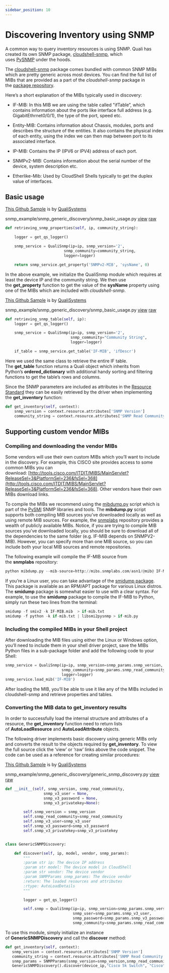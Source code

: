 ```yaml
---
sidebar_position: 10
---
```


# Discovering Inventory using SNMP

A common way to query inventory resources is using SNMP. Quali has created its own SNMP package, [cloudshell-snmp](https://github.com/QualiSystems/cloudshell-snmp), which uses [PySNMP](https://pypi.org/project/pysnmp/) under the hoods.

The [cloudshell-snmp](https://github.com/QualiSystems/cloudshell-snmp) package comes bundled with common SNMP MIBs which are pretty generic across most devices. You can find the full list of MIBs that are provided as a part of the *cloudshell-snmp* package in the [package repository](https://github.com/QualiSystems/cloudshell-snmp/tree/dev/cloudshell/snmp/mibs).

Here’s a short explanation of the MIBs typically used in discovery:

- IF-MIB: In this MIB we are using the table called "ifTable”, which contains information about the ports like interface full address (e.g. GigabitEthrnet0/0/1), the type of the port, speed etc.
    
- Entity-MIB: Contains information about Chassis, modules, ports and describes the structure of the entities. It also contains the physical index of each entity, using the index we can then map between port to its associated interface.
    
- IP-MIB: Contains the IP (IPV6 or IPV4) address of each port.
    
- SNMPv2-MIB: Contains information about the serial number of the device, system description etc.
    
- Etherlike-Mib: Used by CloudShell Shells typically to get the duplex value of interfaces.
    

## Basic usage

[This Github Sample](https://github.com/QualiSystems/devguide_examples/blob/master/snmp_example/snmp_generic_discovery/snmp_basic_usage.py) is by [QualiSystems](https://github.com/QualiSystems)

snmp\_example/snmp\_generic\_discovery/snmp\_basic\_usage.py [view](https://github.com/QualiSystems/devguide_examples/blob/master/snmp_example/snmp_generic_discovery/snmp_basic_usage.py) [raw](https://raw.githubusercontent.com/QualiSystems/devguide_examples/master/snmp_example/snmp_generic_discovery/snmp_basic_usage.py)

```python
def retrieving_snmp_properties(self, ip, community_string):

    logger = get_qs_logger()

    snmp_service = QualiSnmp(ip=ip, snmp_version='2',
                          snmp_community=community_string,
                          logger=logger)

    return snmp_service.get_property('SNMPv2-MIB', 'sysName', 0)
```

In the above example, we initialize the QualiSnmp module which requires at least the device IP and the community string. We then use the **get\_property** function to get the value of the **sysName** property using one of the MIBs which are included with *cloudshell-snmp*.

[This Github Sample](https://github.com/QualiSystems/devguide_examples/blob/master/snmp_example/snmp_generic_discovery/snmp_basic_usage.py) is by [QualiSystems](https://github.com/QualiSystems)

snmp\_example/snmp\_generic\_discovery/snmp\_basic\_usage.py [view](https://github.com/QualiSystems/devguide_examples/blob/master/snmp_example/snmp_generic_discovery/snmp_basic_usage.py) [raw](https://raw.githubusercontent.com/QualiSystems/devguide_examples/master/snmp_example/snmp_generic_discovery/snmp_basic_usage.py)

```python
def retrieving_snmp_table(self, ip):
    logger = get_qs_logger()

    snmp_service = QualiSnmp(ip=ip, snmp_version='2',
                             snmp_community="Community String",
                             logger=logger)

    if_table = snmp_service.get_table('IF-MIB', 'ifDescr')
```

Here we used the same class to retrieve the entire IF table. The **get\_table** function returns a Quali object which inherits from Python’s **ordered\_dictionary** with additional handy sorting and filtering functions to get the table’s rows and columns.

Since the SNMP parameters are included as attributes in the [Resource Standard](https://github.com/QualiSystems/cloudshell-standards/blob/master/Documentation/compute_standard.md) they can be easily retrieved by the driver when implementing the **get\_inventory** function:

```python
def get_inventory(self, context):
    snmp_version = context.resource.attributes['SNMP Version']
    community_string = context.resource.attributes['SNMP Read Community']
```

## Supporting custom vendor MIBs

### Compiling and downloading the vendor MIBs

Some vendors will use their own custom MIBs which you’ll want to include in the discovery. For example, this CISCO site provides access to some common MIBs you can download: [http://tools.cisco.com/ITDIT/MIBS/MainServlet?ReleaseSel=3&PlatformSel=236&fsSel=368](http://tools.cisco.com/ITDIT/MIBS/MainServlet?ReleaseSel=3&PlatformSel=236&fsSel=368). Other vendors have their own MIBs download links.

To compile the MIBs we recommend using the [mibdump.py](https://github.com/etingof/pysmi/blob/master/scripts/mibdump.py) script which is part of the [PySMI](https://pypi.org/project/pysmi/) SNMP libraries and tools. The **mibdump.py** script supports both compiling MIB sources you’ve downloaded locally as well as using remote MIB sources. For example, the [snmplabs](http://mibs.snmplabs.com/asn1/) repository provides a wealth of publicly available MIBs. Notice, if you are trying to compile MIB sources you’ve downloaded locally, you should be sure to download all of the dependencies to the same folder (e.g. IF-MIB depends on SNMPV2-MIB). However, you can specify more than one MIB source, so you can include both your local MIB sources and remote repositories.

The following example will compile the IF-MIB source from the **snmplabs** repository:

```python
python mibdump.py --mib-source=http://mibs.snmplabs.com/asn1/@mib@ IF-MIB
```

If you’re a Linux user, you can take advantage of the [smidump package](http://linux.die.net/man/1/smidump). This package is available as an RPM/APT package for various Linux distros. The **smidump** package is somewhat easier to use with a clear syntax. For example, to use the **smidump** package to compile the IF-MIB to Python, simply run these two lines from the terminal:

```python
smidump -f smiv2 -k IF-MIB.mib  > if-mib.txt
smidump -f python -k if-mib.txt | libsmi2pysnmp > if-mib.py
```

### Including the compiled MIBs in your Shell project

After downloading the MIB files using either the Linux or Windows option, you’ll need to include them in your shell driver project, save the MIBs Python files in a sub-package folder and add the following code to your Shell:

```python
snmp_service = QualiSnmp(ip=ip, snmp_version=snmp_params.snmp_version,
                         snmp_community=snmp_params.snmp_read_community,
                         logger=logger)
snmp_service.load_mib('IF-MIB')
```

After loading the MIB, you’ll be able to use it like any of the MIBs included in cloudshell-snmp and retrieve properties and tables.

### Converting the MIB data to get_inventory results

In order to successfully load the internal structure and attributes of a resource, the **get\_inventory** function need to return lists of **AutoLoadResource** and **AutoLoadAttribute** objects.

The following driver implements basic discovery using generic MIBs only and converts the result to the objects required by **get\_inventory**. To view the full source click the ‘view’ or ‘raw’ links above the code snippet. The code can be used as a reference for creating similar procedures:

[This Github Sample](https://github.com/QualiSystems/devguide_examples/blob/master/snmp_example/snmp_generic_discovery/generic_snmp_discovery.py) is by [QualiSystems](https://github.com/QualiSystems)

snmp\_example/snmp\_generic\_discovery/generic\_snmp\_discovery.py [view](https://github.com/QualiSystems/devguide_examples/blob/master/snmp_example/snmp_generic_discovery/generic_snmp_discovery.py) [raw](https://raw.githubusercontent.com/QualiSystems/devguide_examples/master/snmp_example/snmp_generic_discovery/generic_snmp_discovery.py)

```python
def __init__(self, snmp_version, snmp_read_community,
                 snmp_v3_user = None,
                 snmp_v3_password = None,
                 snmp_v3_privatekey=None):

        self.snmp_version = snmp_version
        self.snmp_read_community=snmp_read_community
        self.snmp_v3_user=snmp_v3_user
        self.snmp_v3_password=snmp_v3_password
        self.snmp_v3_privatekey=snmp_v3_privatekey


class GenericSNMPDiscovery:

    def discover(self, ip, model, vendor, snmp_params):
        """
        :param str ip: The device IP address
        :param str model: The device model in CloudShell
        :param str vendor: The device vendor
        :param SNMPParams snmp_params: The device vendor
        :return: The loaded resources and attributes
        :rtype: AutoLoadDetails
        """

        logger = get_qs_logger()

        self.snmp = QualiSnmp(ip=ip, snmp_version=snmp_params.snmp_version,
                              snmp_user=snmp_params.snmp_v3_user,
                              snmp_password=snmp_params.snmp_v3_password,
                              snmp_community=snmp_params.snmp_read_community,
```

To use this module, simply initialize an instance of **GenericSNMPDiscovery** and call the **discover** method:

```python
def get_inventory(self, context):
   snmp_version = context.resource.attributes['SNMP Version']
   community_string = context.resource.attributes['SNMP Read Community']
   snmp_params = SNMPParams(snmp_version=snmp_version,snmp_read_community=snmp_community)
   GenericSNMPDiscovery().discover(device_ip,"Cisco 5k Switch", "Cisco",snmp_params )
```
